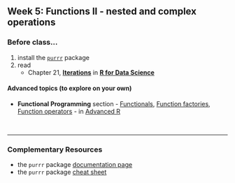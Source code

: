 ## Week 5: Functions II - nested and complex operations

### Before class...

1. install the [`purrr`](https://cran.r-project.org/web/packages/purrr/index.html) package
2. read
	* Chapter 21, [__Iterations__](https://r4ds.had.co.nz/iteration.html) in [__R for Data Science__](https://r4ds.had.co.nz)

#### Advanced topics (to explore on your own)

*  **Functional Programming** section - [Functionals](https://adv-r.hadley.nz/functionals.html), [Function factories](https://adv-r.hadley.nz/function-factories.html), [Function operators](https://adv-r.hadley.nz/function-operators.html) - in [Advanced R](https://adv-r.hadley.nz)

<br>

---

### Complementary Resources

* the `purrr` package [documentation page](https://purrr.tidyverse.org/index.html)
* the `purrr` package [cheat sheet](https://github.com/rstudio/cheatsheets/blob/main/purrr.pdf)
